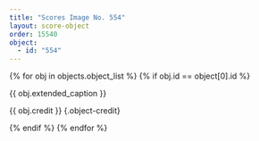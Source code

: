 ```yaml
---
title: "Scores Image No. 554"
layout: score-object
order: 15540
object:
  - id: "554"
---
```


{% for obj in objects.object_list %}
{% if obj.id == object[0].id %}

{{ obj.extended_caption }}

{{ obj.credit }} {.object-credit}

{% endif %}
{% endfor %}

